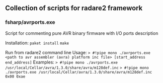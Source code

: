 ## Collection of scripts for radare2 framework

### fsharp/avrports.exe
Script for commenting pure AVR binary firmware with I/O ports description

Installation:
`paket install`
`make`

Run from radare2 command line
Usage: 
    `> #!pipe mono ./avrports.exe <path to avr assembler (avra) platform inc file> [start_address end_address]`
Examples:
    `> #!pipe mono ./avrports.exe /usr/local/Cellar/avra/1.3.0/share/avra/m128def.inc`
    `> #!pipe mono ./avrports.exe /usr/local/Cellar/avra/1.3.0/share/avra/m128def.inc 0x00 0xae`